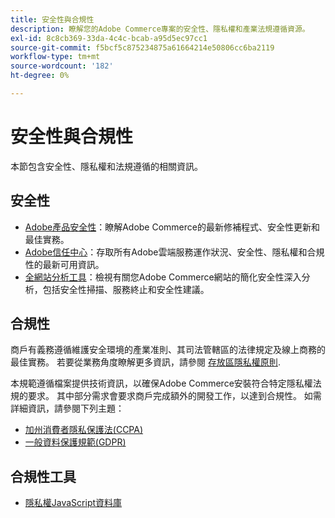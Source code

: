 ```yaml
---
title: 安全性與合規性
description: 瞭解您的Adobe Commerce專案的安全性、隱私權和產業法規遵循資源。
exl-id: 8c8cb369-33da-4c4c-bcab-a95d5ec97cc1
source-git-commit: f5bcf5c875234875a61664214e50806cc6ba2119
workflow-type: tm+mt
source-wordcount: '182'
ht-degree: 0%

---
```


# 安全性與合規性

本節包含安全性、隱私權和法規遵循的相關資訊。

## 安全性

- [Adobe產品安全性](https://helpx.adobe.com/security.html)：瞭解Adobe Commerce的最新修補程式、安全性更新和最佳實務。
- [Adobe信任中心](https://www.adobe.com/trust.html)：存取所有Adobe雲端服務運作狀況、安全性、隱私權和合規性的最新可用資訊。
- [全網站分析工具](../tools/site-wide-analysis-tool/dashboard.md)：檢視有關您Adobe Commerce網站的簡化安全性深入分析，包括安全性掃描、服務終止和安全性建議。

## 合規性

商戶有義務遵循維護安全環境的產業准則、其司法管轄區的法律規定及線上商務的最佳實務。 若要從業務角度瞭解更多資訊，請參閱 [存放區隱私權原則](https://experienceleague.adobe.com/docs/commerce-admin/start/compliance/privacy/privacy-policy.html).

本規範遵循檔案提供技術資訊，以確保Adobe Commerce安裝符合特定隱私權法規的要求。 其中部分需求會要求商戶完成額外的開發工作，以達到合規性。 如需詳細資訊，請參閱下列主題：

- [加州消費者隱私保護法(CCPA)](privacy/ccpa.md)
- [一般資料保護規範(GDPR)](privacy/gdpr.md)

## 合規性工具

- [隱私權JavaScript資料庫](privacy/javascript-library.md)
